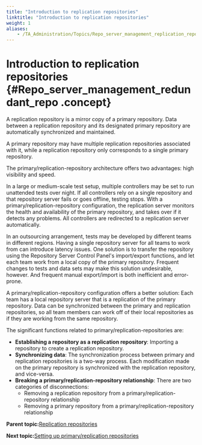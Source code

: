 ```yaml
--- 
title: "Introduction to replication repositories"
linktitle: "Introduction to replication repositories"
weight: 1
aliases: 
    - /TA_Administration/Topics/Repo_server_management_replication_repo_intro.html
---
```

# Introduction to replication repositories {#Repo_server_management_redundant_repo .concept}

A replication repository is a mirror copy of a primary repository. Data between a replication repository and its designated primary repository are automatically synchronized and maintained.

A primary repository may have multiple replication repositories associated with it, while a replication repository only corresponds to a single primary repository.

The primary/replication-repository architecture offers two advantages: high visibility and speed.

In a large or medium-scale test setup, multiple controllers may be set to run unattended tests over night. If all controllers rely on a single repository and that repository server fails or goes offline, testing stops. With a primary/replication-repository configuration, the replication server monitors the health and availability of the primary repository, and takes over if it detects any problems. All controllers are redirected to a replication server automatically.

In an outsourcing arrangement, tests may be developed by different teams in different regions. Having a single repository server for all teams to work from can introduce latency issues. One solution is to transfer the repository using the Repository Server Control Panel's import/export functions, and let each team work from a local copy of the primary repository. Frequent changes to tests and data sets may make this solution undesirable, however. And frequent manual export/import is both inefficient and error-prone.

A primary/replication-repository configuration offers a better solution: Each team has a local repository server that is a replication of the primary repository. Data can be synchronized between the primary and replication repositories, so all team members can work off of their local repositories as if they are working from the same repository.

The significant functions related to primary/replication-repositories are:

-   **Establishing a repository as a replication repository**: Importing a repository to create a replication repository.
-   **Synchronizing data**: The synchronization process between primary and replication repositories is a two-way process. Each modification made on the primary repository is synchronized with the replication repository, and vice-versa.
-   **Breaking a primary/replication-repository relationship**: There are two categories of disconnections:
    -   Removing a replication repository from a primary/replication-repository relationship
    -   Removing a primary repository from a primary/replication-repository relationship

**Parent topic:**[Replication repositories](../../TA_Administration/Topics/Repo_server_management_replication_repo.html)

**Next topic:**[Setting up primary/replication repositories](../../TA_Administration/Topics/adm_Setting_up_primary_replication_repository.html)

